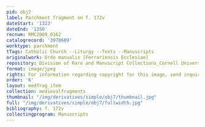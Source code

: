 ```yaml
---
pid: obj7
label: Parchment fragment on f. 172v
dateStart: '1323'
dateEnd: '1350'
recnum: RMC2009_0162
catalogrecord: '3978609'
worktype: parchment
tTags: Catholic Church --Liturgy --Texts --Manuscripts
originalwork: Ordo manualis [Ferrariensis Ecclesiae]
repository: Division of Rare and Manuscript Collections_Cornell University Library
format: image/jpeg
rights: For information regarding copyright for this image, send inquiries to rarerepro@cornell.edu
order: '6'
layout: medfrag_item
collection: medievalfragments
thumbnail: "/img/derivatives/simple/obj7/thumbnail.jpg"
full: "/img/derivatives/simple/obj7/fullwidth.jpg"
bibliography: f. 172v
collectingprogram: Manuscripts
---
```

